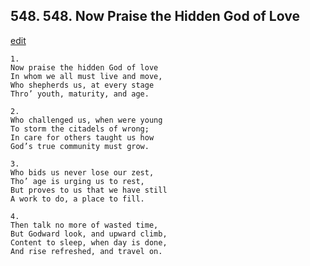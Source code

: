 
## 548.  548. Now Praise the Hidden God of Love
[edit](https://docs.google.com/document/d/1awyD0bO%2DnR_3QPH7MOYqhiKbK1UYjPtg/edit?mode=html)






    1.
    Now praise the hidden God of love
    In whom we all must live and move,
    Who shepherds us, at every stage
    Thro’ youth, maturity, and age.

    2.
    Who challenged us, when were young
    To storm the citadels of wrong;
    In care for others taught us how
    God’s true community must grow.

    3.
    Who bids us never lose our zest,
    Tho’ age is urging us to rest,
    But proves to us that we have still
    A work to do, a place to fill.

    4.
    Then talk no more of wasted time,
    But Godward look, and upward climb,
    Content to sleep, when day is done,
    And rise refreshed, and travel on.
